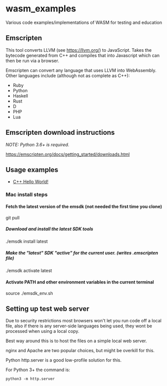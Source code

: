# wasm_examples

Various code examples/implementations of WASM for testing and education

## Emscripten

This tool converts LLVM (see <https://llvm.org/>) to JavaScript. Takes the bytecode generated from C++ and compiles that into Javascript which can then be run via a browser.

Emscripten can convert any language that uses LLVM into WebAssembly. Other languages include (although not as complete as C++):

- Ruby
- Python
- Haskell
- Rust
- D
- PHP
- Lua

## Emscripten download instructions

*NOTE: Python 3.6+ is required.*

<https://emscripten.org/docs/getting_started/downloads.html>

## Usage examples

- [C++ Hello World!](cpp_hello_world/cpp_hello_world.md)

### Mac install steps

#### Fetch the latest version of the emsdk (not needed the first time you clone)

git pull

##### Download and install the latest SDK tools

./emsdk install latest

##### Make the "latest" SDK "active" for the current user. (writes .emscripten file)

./emsdk activate latest

#### Activate PATH and other environment variables in the current terminal

source ./emsdk_env.sh

## Setting up test web server

Due to security restrictions most browsers won't let you run code off a local file, also if there is any server-side languages being used, they wont be processed when using a local copy.

Best way around this is to host the files on a simple local web server.

nginx and Apache are two popular choices, but might be overkill for this.

Python http.server is a good low-profile solution for this.

For Python 3+ the command is:

`python3 -m http.server`
